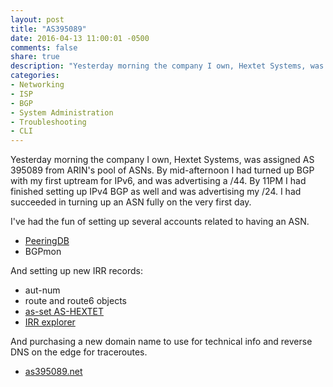 ```yaml
---
layout: post
title: "AS395089"
date: 2016-04-13 11:00:01 -0500
comments: false
share: true
description: "Yesterday morning the company I own, Hextet Systems, was assigned AS 395089 from ARIN's pool of ASNs. By mid-afternoon I had turned up BGP with my first uptream for IPv6, and was advertising a /44. By 11PM I had finished setting up IPv4 BGP as well and was advertising my /24."
categories: 
- Networking
- ISP
- BGP
- System Administration
- Troubleshooting
- CLI
---
```

Yesterday morning the company I own, Hextet Systems, was assigned AS 395089 from ARIN's pool of ASNs. By mid-afternoon I had turned up BGP with my first uptream for IPv6, and was advertising a /44. By 11PM I had finished setting up IPv4 BGP as well and was advertising my /24. I had succeeded in turning up an ASN fully on the very first day.

I've had the fun of setting up several accounts related to having an ASN.

*	[PeeringDB](https://www.peeringdb.com/asn/395089)
*	BGPmon

And setting up new IRR records:

*	aut-num
*	route and route6 objects
*	[as-set AS-HEXTET](http://irrexplorer.nlnog.net/search/AS-HEXTET)
*	[IRR explorer](http://irrexplorer.nlnog.net/search/395089)

And purchasing a new domain name to use for technical info and reverse DNS on the edge for traceroutes.

*	[as395089.net](http://as395089.net)

